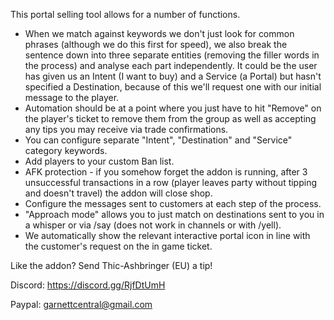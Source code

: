 This portal selling tool allows for a number of functions.

-   When we match against keywords we don't just look for common phrases (although we do this first for speed), we also break the sentence down into three separate entities (removing the filler words in the process) and analyse each part independently. It could be the user has given us an Intent (I want to buy) and a Service (a Portal) but hasn't specified a Destination, because of this we'll request one with our initial message to the player.
-   Automation should be at a point where you just have to hit "Remove" on the player's ticket to remove them from the group as well as accepting any tips you may receive via trade confirmations.
-   You can configure separate "Intent", "Destination" and "Service" category keywords.
-   Add players to your custom Ban list.
-   AFK protection - if you somehow forget the addon is running, after 3 unsuccessful transactions in a row (player leaves party without tipping and doesn't travel) the addon will close shop.
-   Configure the messages sent to customers at each step of the process.
-   "Approach mode" allows you to just match on destinations sent to you in a whisper or via /say (does not work in channels or with /yell).
-   We automatically show the relevant interactive portal icon in line with the customer's request on the in game ticket.

Like the addon? Send Thic-Ashbringer (EU) a tip!

Discord: https://discord.gg/RjfDtUmH

Paypal: [garnettcentral@gmail.com](https://www.paypal.com/donate/?business=UZ6CXSX9QWCSS&no_recurring=0&item_name=Any+tips+for+usage+of+Thic-Portals+is+wholly+appreciated%21+Thank+you.&currency_code=GBP)
